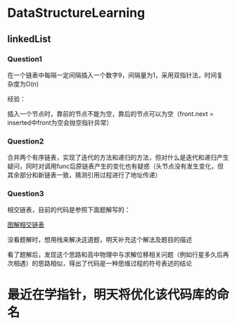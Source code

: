 # DataStructureLearning

## linkedList

### Question1

在一个链表中每隔一定间隔插入一个数字9，间隔量为1，采用双指针法，时间复杂度为O(n)

经验：

插入一个节点时，靠前的节点不能为空，靠后的节点可以为空（front.next = inserted中front为空会抛空指针异常）

### Question2

合并两个有序链表，实现了迭代的方法和递归的方法，但对什么是迭代和递归产生疑问，同时对调用func后原链表产生的变化也有疑惑（头节点没有发生变化，但其余部分和新链表一致，猜测引用过程进行了地址传递）

### Question3

相交链表，目前的代码是参照下面题解写的：

[图解相交链表](https://leetcode-cn.com/problems/intersection-of-two-linked-lists/solution/tu-jie-xiang-jiao-lian-biao-by-user7208t/)

没看题解时，想用栈来解决这道题，明天补充这个解法及题目的描述

看了题解后，发现这个思路和高中物理中与求解位移相关问题（例如行星多久后再次相遇）的思路相似，得出了代码是一种思维过程的符号表述的结论

# 最近在学指针，明天将优化该代码库的命名

